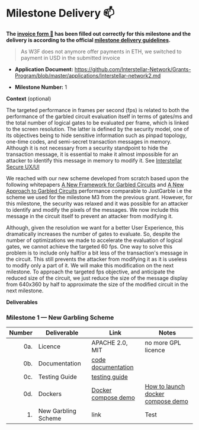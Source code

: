 # Milestone Delivery :mailbox:



**The [invoice form :pencil:](https://docs.google.com/forms/d/e/1FAIpQLSfmNYaoCgrxyhzgoKQ0ynQvnNRoTmgApz9NrMp-hd8mhIiO0A/viewform) has been filled out correctly for this milestone and the delivery is according to the official [milestone delivery guidelines](https://github.com/w3f/Grants-Program/blob/master/docs/milestone-deliverables-guidelines.md).**  

> As W3F does not anymore offer payments in ETH, we switched to payment in USD in the submitted invoice

* **Application Document:** https://github.com/Interstellar-Network/Grants-Program/blob/master/applications/Interstellar-network2.md

* **Milestone Number:**  1

**Context** (optional)

The targeted performance in frames per second (fps) is related to both the performance of the garbled circuit evaluation itself in terms of gates/ms and the total number of logical gates to be evaluated per frame, which is linked to the screen resolution. The latter is defined by the security model, one of its objectives being to hide sensitive information such as pinpad topology, one-time codes, and semi-secret transaction messages in memory. Although it is not necessary from a security standpoint to hide the transaction message, it is essential to make it almost impossible for an attacker to identify this message in memory to modify it. See [Interstellar Secure UX/UI](https://medium.com/@jlleleu/interstellar-secure-ux-7d7f095403c9)


We reached with our new scheme developed from scratch based upon the following whitepapers [A New Framework for Garbled Circuits](https://www.esat.kuleuven.be/cosic/publications/article-3351.pdf) and [A New Approach to Garbled Circuits](https://eprint.iacr.org/2021/739.pdf) performance comparable to JustGarble i.e the scheme we used for the milestone M3 from the previous grant. However, for this milestone, the security was relaxed and it was possible for an attacker to identify and modify the pixels of the messages. We now include this message in the circuit itself to prevent an attacker from modifying it.

Although, given the resolution we want for a better User Experience, this dramatically increases the number of gates to evaluate. So, despite the number of optimizations we made to accelerate the evaluation of logical gates, we cannot achieve the targeted 60 fps. One way to solve this problem is to include only half/or a bit less of the transaction's message in the circuit. This still prevents the attacker from modifying it as it is useless to modify only a part of it. We will make this modification on the next milestone. To approach the targeted fps objective, and anticipate the reduced size of the circuit, we just reduce the size of the message display from 640x360 by half to approximate the size of the modified circuit in the next milestone.


**Deliverables**

### Milestone 1 — New Garbling Scheme


| Number | Deliverable | Link | Notes  |
| -----: | ----------- | -----------|------------ |
| 0a. | Licence  |  APACHE 2.0, MIT | no more GPL licence |
| 0b. | Documentation  |  [code documentation](https://book.interstellar.gg/P2M1.html#code-documentation  ) |   |
| 0c. | Testing Guide | [testing guide](https://book.interstellar.gg/P2M1.html#testing-guide) | |
| 0d. | Dockers | [Docker compose demo]() | [How to launch docker compose demo]( https://book.interstellar.gg/P2M1_demo_tutorial.html)   |
| 1. | New Garbling Scheme|link   | Test
